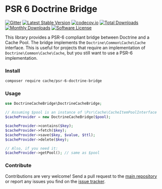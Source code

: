 # PSR 6 Doctrine Bridge 
[![Gitter](https://badges.gitter.im/php-cache/cache.svg)](https://gitter.im/php-cache/cache?utm_source=badge&utm_medium=badge&utm_campaign=pr-badge)
[![Latest Stable Version](https://poser.pugx.org/cache/psr-6-doctrine-bridge/v/stable)](https://packagist.org/packages/cache/psr-6-doctrine-bridge)
[![codecov.io](https://codecov.io/github/php-cache/psr-6-doctrine-bridge/coverage.svg?branch=master)](https://codecov.io/github/php-cache/psr-6-doctrine-bridge?branch=master)
[![Total Downloads](https://poser.pugx.org/cache/psr-6-doctrine-bridge/downloads)](https://packagist.org/packages/cache/psr-6-doctrine-bridge)
[![Monthly Downloads](https://poser.pugx.org/cache/psr-6-doctrine-bridge/d/monthly.png)](https://packagist.org/packages/cache/psr-6-doctrine-bridge)
[![Software License](https://img.shields.io/badge/license-MIT-brightgreen.svg?style=flat-square)](LICENSE)

This library provides a PSR-6 compliant bridge between Doctrine and a Cache Pool. The bridge implements the 
`Doctrine\Common\Cache\Cache` interface. This is useful for projects that require an implementation of 
`Doctrine\Common\Cache\Cache`, but you still want to use a PSR-6 implementation. 

### Install

```bash
composer require cache/psr-6-doctrine-bridge
```

### Usage

```php
use DoctrineCacheBridge\DoctrineCacheBridge;

// Assuming $pool is an instance of \Psr\Cache\CacheItemPoolInterface
$cacheProvider = new DoctrineCacheBridge($pool);

$cacheProvider->contains($key);
$cacheProvider->fetch($key);
$cacheProvider->save($key, $value, $ttl);
$cacheProvider->delete($key);

// Also, if you need it:
$cacheProvider->getPool(); // same as $pool
```

### Contribute

Contributions are very welcome! Send a pull request to the [main repository](https://github.com/php-cache/cache) or 
report any issues you find on the [issue tracker](http://issues.php-cache.com).
